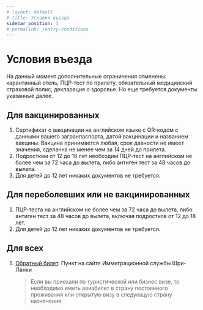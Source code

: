 ```yaml
---
# layout: default
# title: Условия въезда
sidebar_position: 1
# permalink: /entry-conditions
---
```


# Условия въезда

На данный момент дополнительные ограничения отменены: карантинный отель, ПЦР-тест по прилету, обязательный медицинский страховой полис, декларация о здоровье.
Но еще требуется документы указанные далее.

## Для вакцинированных

1. Сертификат о вакцинации на английском языке с QR-кодом с данными вашего загранпаспорта, датой вакцинации и названием вакцины. Вакцина принимается любая, срок давности не имеет значения, сделанна не менее чем за 14 дней до прилета.
2. Подросткам от 12 до 18 лет необходим ПЦР-тест на английском не более чем за 72 часа до вылета, либо антиген тест за 48 часов до вылета.
3. Для детей до 12 лет никаких документов не требуется.

## Для переболевших или не вакцинированных

1. ПЦР-теста на английском не более чем за 72 часа до вылета, либо антиген тест за 48 часов до вылета, включая подростков от 12 до 18 лет.
2. Для детей до 12 лет никаких документов не требуется.

## Для всех

1. [Обратный билет](../other.md#оформление-обратного-билета). Пункт на сайте Иммиграционной службы Шри-Ланки
   <!-- Найти ссылку на данный пункт -->
   > Если вы приехали по туристической или бизнес визе, то необходимо иметь авиабилет в страну постоянного проживания или открытую визу в следующую страну назначения.
